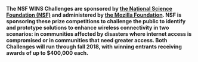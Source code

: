 **The NSF WINS Challenges are sponsored by [the National Science Foundation (NSF)](https://www.nsf.gov/) and administered by [the Mozilla Foundation](https://www.mozilla.org/). NSF is sponsoring these prize competitions to challenge the public to identify and prototype solutions to enhance wireless connectivity in two scenarios: in communities affected by disasters where internet access is compromised or in communities that need greater access. Both Challenges will run through fall 2018, with winning entrants receiving awards of up to $400,000 each.** 